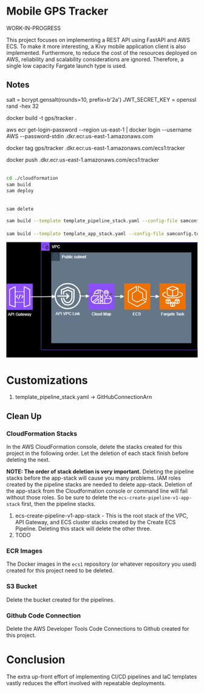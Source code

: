 # Mobile GPS Tracker

WORK-IN-PROGRESS

This project focuses on implementing a REST API using FastAPI and AWS ECS. To make it more interesting, a Kivy mobile application client is also implemented. Furthermore, to reduce the cost of the resources deployed on AWS, reliability and scalability considerations are ignored. Therefore, a single low capacity Fargate launch type is used.

## Notes

salt = bcrypt.gensalt(rounds=10, prefix=b'2a')
JWT_SECRET_KEY = openssl rand -hex 32

docker build -t gps/tracker .

aws ecr get-login-password --region us-east-1 | docker login --username AWS --password-stdin <AWS ACCT ID>.dkr.ecr.us-east-1.amazonaws.com

docker tag gps/tracker <AWS ACCT ID>.dkr.ecr.us-east-1.amazonaws.com/ecs1:tracker

docker push <AWS ACCT ID>.dkr.ecr.us-east-1.amazonaws.com/ecs1:tracker

```bash

cd ./cloudformation
sam build
sam deploy

````

```bash

sam delete

```

```bash
sam build --template template_pipeline_stack.yaml --config-file samconfig_pipeline.toml

sam build --template template_app_stack.yaml --config-file samconfig.toml

```

<p align="center">
  <img src="./assets/img/nw1.png" />
</p>

# Customizations

1. template_pipeline_stack.yaml -> GitHubConnectionArn


## Clean Up 

### CloudFormation Stacks

In the AWS CloudFormation console, delete the stacks created for this project in the following order. Let the deletion of each stack finish before deleting the next.

**NOTE: The order of stack deletion is very important.** Deleting the pipeline stacks before the app-stack will cause you many problems. IAM roles created by the pipeline stacks are needed to delete app-stack. Deletion of the app-stack from the Cloudformation console or command line will fail without those roles. So be sure to delete the `ecs-create-pipeline-v1-app-stack` first, then the pipeline stacks.  

1. ecs-create-pipeline-v1-app-stack - This is the root stack of the VPC, API Gateway, and ECS cluster stacks created by the Create ECS Pipeline. Deleting this stack will delete the other three.
2. TODO

### ECR Images

The Docker images in the `ecs1` repository (or whatever repository you used) created for this project need to be deleted.

### S3 Bucket

Delete the bucket created for the pipelines.

### Github Code Connection

Delete the AWS Developer Tools Code Connections to Github created for this project.

# Conclusion

The extra up-front effort of implementing CI/CD pipelines and IaC templates vastly reduces the effort involved with repeatable deployments.